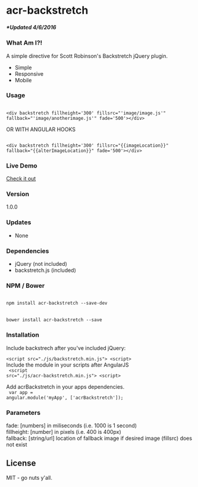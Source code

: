 # acr-backstretch
##### *Updated 4/6/2016

### What Am I?!
A simple directive for Scott Robinson's Backstretch jQuery plugin.
  - Simple
  - Responsive
  - Mobile

### Usage
<code>
&#x3C;div backstretch fillheight=&#x27;300&#x27; fillsrc=&#x22;'image/image.js'&#x22;  fallback=&#x22;'image/anotherimage.js'&#x22; fade=&#x27;500&#x27;&#x3E;&#x3C;/div&#x3E;
</code>

OR WITH ANGULAR HOOKS

<code>
&#x3C;div backstretch fillheight=&#x27;300&#x27; fillsrc=&#x22;{{imageLocation}}&#x22;  fallback=&#x22;{{alterImageLocation}}&#x22; fade=&#x27;500&#x27;&#x3E;&#x3C;/div&#x3E;
</code>


### Live Demo 
[Check it out](https://allenroyston.herokuapp.com/access/acr-backstretch/index.html "Title")


### Version
1.0.0

### Updates
 - None

### Dependencies
- jQuery  (not included)
- backstretch.js (included)

### NPM / Bower
<code>
npm install acr-backstretch --save-dev
</code>
<br>
<code>
bower install acr-backstretch --save
</code>

### Installation
Include backstrech after you've included jQuery:<br>
<code>
&lt;script src="./js/backstretch.min.js"&gt; &lt;script&gt;
</code>
<br>
Include the module in your scripts after AngularJS<br>
<code>
&lt;script src="./js/acr-backstretch.min.js"&gt; &lt;script&gt;
</code>

Add acrBackstretch in your apps dependencies.<br> 
<code>
var app = angular.module('myApp', ['acrBackstretch']);
</code>


### Parameters
fade: [numbers] in miliseconds (i.e. 1000 is 1 second)<br>
fillheight: [number] in pixels (i.e. 400 is 400px)<br>
fallback: [string/url] location of fallback image if desired image (fillsrc) does not exist



License
----

MIT - go nuts y'all.
